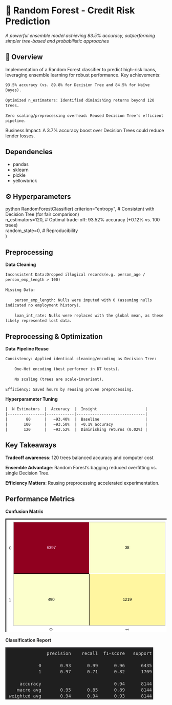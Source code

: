 # 🌳 Random Forest - Credit Risk Prediction  

*A powerful ensemble model achieving 93.5% accuracy, outperforming simpler tree-based and probabilistic approaches*

## 📌 Overview  
Implementation of a Random Forest classifier to predict high-risk loans, leveraging ensemble learning for robust performance. Key achievements:

    93.5% accuracy (vs. 89.8% for Decision Tree and 84.5% for Naïve Bayes).
        
    Optimized n_estimators: Identified diminishing returns beyond 120 trees.

    Zero scaling/preprocessing overhead: Reused Decision Tree’s efficient pipeline.


Business Impact: A 3.7% accuracy boost over Decision Trees could reduce lender losses.

## Dependencies
- pandas
- sklearn
- pickle
- yellowbrick

## ⚙️ Hyperparameters  
python
RandomForestClassifier(
    criterion="entropy",     # Consistent with Decision Tree (for fair comparison)  
    n_estimators=120,       # Optimal trade-off: 93.52% accuracy (+0.12% vs. 100 trees)  
    random_state=0,         # Reproducibility  
)
  
## Preprocessing
**Data Cleaning**

    Inconsistent Data:Dropped illogical records(e.g. person_age / person_emp_length > 100)

    Missing Data:
    
        person_emp_length: Nulls were imputed with 0 (assuming nulls indicated no employment history).

        loan_int_rate: Nulls were replaced with the global mean, as these likely represented lost data.


## Preprocessing & Optimization

**Data Pipeline Reuse**

    Consistency: Applied identical cleaning/encoding as Decision Tree:

        One-Hot encoding (best performer in DT tests).

        No scaling (trees are scale-invariant).
       
    Efficiency: Saved hours by reusing proven preprocessing.

**Hyperparameter Tuning**

    |  N Estimators  |  Accuracy  |  Insight                     |
    |----------------|------------|------------------------------|
    |        80      |   ~93.40%  |  Baseline                    |
    |       100      |   ~93.50%  |  +0.1% accuracy              |
    |       120      |   ~93.52%  |  Diminishing returns (0.02%) |

## Key Takeaways

**Tradeoff awareness**: 120 trees balanced accuracy and computer cost

**Ensemble Advantage**: Random Forest’s bagging reduced overfitting vs. single Decision Tree.

**Efficiency Matters**: Reusing preprocessing accelerated experimentation.

## Performance Metrics

**Confusion Matrix**

![Confusion Matrix](../../../images/random_forest_cm.png)

**Classification Report**

![Classification Report](../../../images/random_forest_cr.png)
